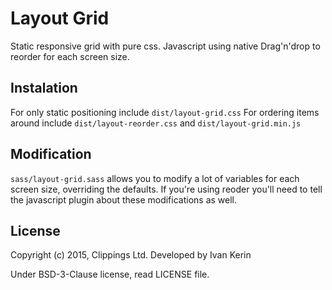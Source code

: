 Layout Grid
===========

Static responsive grid with pure css.
Javascript using native Drag'n'drop to reorder for each screen size.

Instalation
-----------

For only static positioning include ``dist/layout-grid.css``
For ordering items around include ``dist/layout-reorder.css`` and ``dist/layout-grid.min.js``

Modification
------------
``sass/layout-grid.sass`` allows you to modify a lot of variables for each screen size, overriding the defaults.
If you're using reoder you'll need to tell the javascript plugin about these modifications as well.


License
-------

Copyright (c) 2015, Clippings Ltd. Developed by Ivan Kerin

Under BSD-3-Clause license, read LICENSE file.
